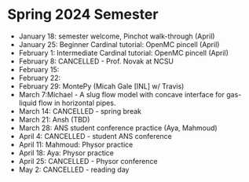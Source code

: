 # Spring 2024 Semester

- January 18: semester welcome, Pinchot walk-through (April)
- January 25: Beginner Cardinal tutorial: OpenMC pincell (April)
- February 1: Intermediate Cardinal tutorial: OpenMC pincell (April)
- February 8: CANCELLED - Prof. Novak at NCSU
- February 15:
- February 22:
- February 29: MontePy (Micah Gale [INL] w/ Travis)
- March 7:Michael - A slug flow model with concave interface for gas-liquid flow in horizontal pipes.
- March 14: CANCELLED - spring break
- March 21: Ansh (TBD)
- March 28: ANS student conference practice (Aya, Mahmoud)
- April 4: CANCELLED - student ANS conference
- April 11: Mahmoud: Physor practice
- April 18: Aya: Physor practice
- April 25: CANCELLED - Physor conference
- May 2: CANCELLED - reading day
